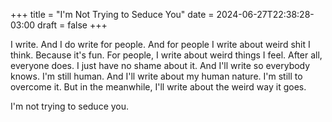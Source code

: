+++
title = "I'm Not Trying to Seduce You"
date = 2024-06-27T22:38:28-03:00
draft = false
+++

I write. And I do write for people. And for people I write about weird shit I
think. Because it's fun. For people, I write about weird things I feel. After
all, everyone does. I just have no shame about it. And I'll write so everybody
knows. I'm still human. And I'll write about my human nature. I'm still to
overcome it. But in the meanwhile, I'll write about the weird way it goes.

I'm not trying to seduce you.
